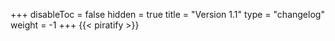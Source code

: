 +++
disableToc = false
hidden = true
title = "Version 1.1"
type = "changelog"
weight = -1
+++
{{< piratify >}}
